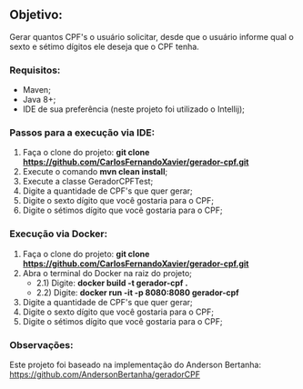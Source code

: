 ## Objetivo: ##
Gerar quantos CPF's o usuário solicitar, desde que o usuário informe qual o sexto e sétimo dígitos ele deseja que o CPF
tenha.

### Requisitos: ###
- Maven;
- Java 8+;
- IDE de sua preferência (neste projeto foi utilizado o Intellij);

### Passos para a execução via IDE: ###
1) Faça o clone do projeto: **git clone https://github.com/CarlosFernandoXavier/gerador-cpf.git**
2) Execute o comando **mvn clean install**;
3) Execute a classe GeradorCPFTest;
4) Digite a quantidade de CPF's que quer gerar;
5) Digite o sexto dígito que você gostaria para o CPF;
6) Digite o sétimos dígito que você gostaria para o CPF;

### Execução via Docker: ###
1) Faça o clone do projeto: **git clone https://github.com/CarlosFernandoXavier/gerador-cpf.git**
2) Abra o terminal do Docker na raiz do projeto;
    - 2.1) Digite: **docker build -t gerador-cpf .**
    - 2.2) Digite: **docker run -it -p 8080:8080 gerador-cpf**
4) Digite a quantidade de CPF's que quer gerar;
5) Digite o sexto dígito que você gostaria para o CPF;
6) Digite o sétimos dígito que você gostaria para o CPF;


### Observações: ###
Este projeto foi baseado na implementação do Anderson Bertanha: https://github.com/AndersonBertanha/geradorCPF
